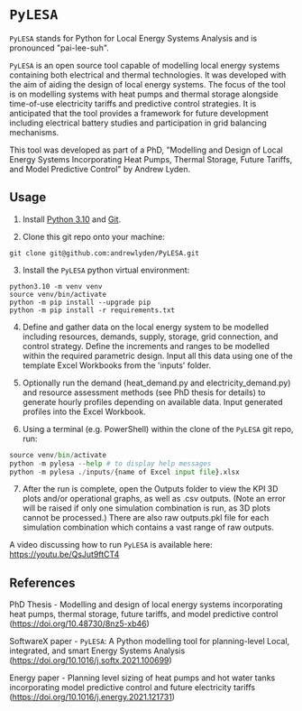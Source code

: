 # `PyLESA`
`PyLESA` stands for Python for Local Energy Systems Analysis and is pronounced "pai-lee-suh".

`PyLESA` is an open source tool capable of modelling local energy systems containing both electrical and thermal technologies. It was developed with the aim of aiding the design of local energy systems. The focus of the tool is on modelling systems with heat pumps and thermal storage alongside time-of-use electricity tariffs and predictive control strategies. It is anticipated that the tool provides a framework for future development including electrical battery studies and participation in grid balancing mechanisms.

This tool was developed as part of a PhD, "Modelling and Design of Local Energy Systems Incorporating Heat Pumps, Thermal Storage, Future  Tariffs, and Model Predictive Control" by Andrew Lyden.

## Usage

1. Install [Python 3.10](https://www.python.org/downloads/) and [Git](https://git-scm.com/).

2. Clone this git repo onto your machine:
```
git clone git@github.com:andrewlyden/PyLESA.git
```

3. Install the `PyLESA` python virtual environment:
```
python3.10 -m venv venv
source venv/bin/activate
python -m pip install --upgrade pip
python -m pip install -r requirements.txt
```

4. Define and gather data on the local energy system to be modelled including resources, demands, supply, storage, grid connection, and control strategy. Define the increments and ranges to be modelled within the required parametric design. Input all this data using one of the template Excel Workbooks from the 'inputs' folder.

5. Optionally run the demand (heat_demand.py and electricity_demand.py) and resource assessment methods (see PhD thesis for details) to generate hourly profiles depending on available data. Input generated profiles into the Excel Workbook.

6. Using a terminal (e.g. PowerShell) within the clone of the `PyLESA` git repo, run:

```python
source venv/bin/activate
python -m pylesa --help # to display help messages
python -m pylesa ./inputs/{name of Excel input file}.xlsx
```

7. After the run is complete, open the Outputs folder to view the KPI 3D plots and/or operational graphs, as well as .csv outputs. (Note an error will be raised if only one simulation combination is run, as 3D plots cannot be processed.) There are also raw outputs.pkl file for each simulation combination which contains a vast range of raw outputs.

A video discussing how to run `PyLESA` is available here: https://youtu.be/QsJut9ftCT4

## References

PhD Thesis - Modelling and design of local energy systems incorporating heat pumps, thermal storage, future tariffs, and model predictive control (https://doi.org/10.48730/8nz5-xb46)

SoftwareX paper - `PyLESA`: A Python modelling tool for planning-level Local, integrated, and smart Energy Systems Analysis (https://doi.org/10.1016/j.softx.2021.100699)

Energy paper - Planning level sizing of heat pumps and hot water tanks incorporating model predictive control and future electricity tariffs (https://doi.org/10.1016/j.energy.2021.121731)
